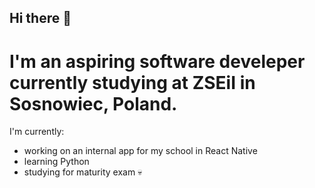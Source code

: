 ## Hi there 👋

# I'm an aspiring software develeper currently studying at ZSEiI in Sosnowiec, Poland.
I'm currently:
- working on an internal app for my school in React Native
- learning Python
- studying for maturity exam 💀
  
<!--
**Malon-zo/Malon-zo** is a ✨ _special_ ✨ repository because its `README.md` (this file) appears on your GitHub profile.

Here are some ideas to get you started:

- 🔭 I’m currently working on ...
- 🌱 I’m currently learning ...
- 👯 I’m looking to collaborate on ...
- 🤔 I’m looking for help with ...
- 💬 Ask me about ...
- 📫 How to reach me: ...
- 😄 Pronouns: ...
- ⚡ Fun fact: ...
-->
